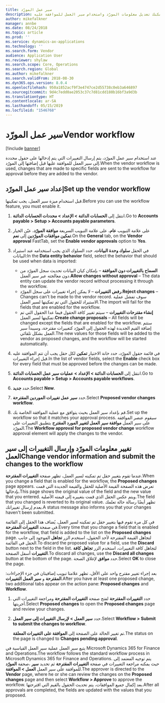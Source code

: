 ```yaml
---
title: سير عمل المورّد
description: يمكنك تعديل معلومات المورّد واستخدام سير العمل للموافقة عليه.
author: mikefalkner
manager: annbe
ms.date: 08/24/2018
ms.topic: article
ms.prod: ''
ms.service: dynamics-ax-applications
ms.technology: ''
ms.search.form: Vendor
audience: Application User
ms.reviewer: shylaw
ms.search.scope: Core, Operations
ms.search.region: Global
ms.author: mikefalkner
ms.search.validFrom: 2018-08-30
ms.dyn365.ops.version: 8.0.4
ms.openlocfilehash: 950a1852acf9f3e4747ce2d55738c0eb3a646897
ms.sourcegitcommit: 9d4c7edd0ae2053c37c7d81cdd180b16bf3a9d3b
ms.translationtype: HT
ms.contentlocale: ar-SA
ms.lasthandoff: 05/15/2019
ms.locfileid: "1546768"
---
```

# <a name="vendor-workflow"></a><span data-ttu-id="1224c-103">سير عمل المورّد</span><span class="sxs-lookup"><span data-stu-id="1224c-103">Vendor workflow</span></span>

[!include [banner](../includes/banner.md)]

<span data-ttu-id="1224c-104">عند استخدام سير عمل المورّد، يتم إرسال التغييرات التي يتم إدخالها على حقول محددة إلى سير العمل للموافقة عليها قبل إضافتها إلى المورّد.</span><span class="sxs-lookup"><span data-stu-id="1224c-104">When the vendor workflow is used, changes that are made to specific fields are sent to the workflow for approval before they are added to the vendor.</span></span>

## <a name="set-up-the-vendor-workflow"></a><span data-ttu-id="1224c-105">إعداد سير عمل المورّد</span><span class="sxs-lookup"><span data-stu-id="1224c-105">Set up the vendor workflow</span></span>

<span data-ttu-id="1224c-106">قبل استخدام ميزة سير العمل، يجب تمكينها.</span><span class="sxs-lookup"><span data-stu-id="1224c-106">Before you can use the workflow feature, you must enable it.</span></span>

1. <span data-ttu-id="1224c-107">انتقل إلى **الحسابات الدائنة \> الإعداد \> محددات الحسابات الدائنة**.</span><span class="sxs-lookup"><span data-stu-id="1224c-107">Go to **Accounts payable \> Setup \> Accounts payable parameters**.</span></span>
2. <span data-ttu-id="1224c-108">على علامة التبويب **عام**، على علامة التبويب السريعة **موافقة المورّد‬**، عيّن الخيار **تمكين موافقات المورّدين‬** إلى **نعم**.</span><span class="sxs-lookup"><span data-stu-id="1224c-108">On the **General** tab, on the **Vendor approval** FastTab, set the **Enable vendor approvals** option to **Yes**.</span></span>
3. <span data-ttu-id="1224c-109">في الحقل **سلوك وحدة البيانات**، حدد السلوك الذي يجب استخدامه عند استيراد البيانات:</span><span class="sxs-lookup"><span data-stu-id="1224c-109">In the **Data entity behavior** field, select the behavior that should be used when data is imported:</span></span>

    - <span data-ttu-id="1224c-110">**السماح بالتغييرات دون الموافقة‬** – بإمكان كيان البيانات تحديث سجل المورّد من دون معالجته عبر سير العمل.</span><span class="sxs-lookup"><span data-stu-id="1224c-110">**Allow changes without approval** – The data entity can update the vendor record without processing it through the workflow.</span></span>
    - <span data-ttu-id="1224c-111">**رفض التغييرات** – لا يمكن إجراء تغييرات على سجل المورّد.</span><span class="sxs-lookup"><span data-stu-id="1224c-111">**Reject changes** – Changes can't be made to the vendor record.</span></span> <span data-ttu-id="1224c-112">سوف تفشل عملية الاستيراد للحقول التي تم تمكينها لسير العمل.</span><span class="sxs-lookup"><span data-stu-id="1224c-112">The import will fail for the fields that are enabled for the workflow.</span></span>
    - <span data-ttu-id="1224c-113">**إنشاء مقترحات التغييرات‬** – سيتم تغيير كافة الحقول فيما عدا الحقول التي تم تمكينها لسير العمل.</span><span class="sxs-lookup"><span data-stu-id="1224c-113">**Create change proposals** – All fields will be changed except the fields that are enabled for the workflow.</span></span> <span data-ttu-id="1224c-114">ستتم إضافة القيم الجديدة لهذه الحقول إلى المورّد كتغييرات مقترحة، وسيبدأ سير العمل بشكل تلقائي.</span><span class="sxs-lookup"><span data-stu-id="1224c-114">The new values for those fields will be added to the vendor as proposed changes, and the workflow will be started automatically.</span></span>

4. <span data-ttu-id="1224c-115">في قائمة حقول المورّد، حدد خانة الاختيار **تمكين** لكل حقل يجب أن تتم الموافقة عليه قبل إجراء التغييرات.</span><span class="sxs-lookup"><span data-stu-id="1224c-115">In the list of vendor fields, select the **Enable** check box for every field that must be approved before the changes can be made.</span></span>
5. <span data-ttu-id="1224c-116">انتقل إلى **الحسابات الدائنة \> الإعداد \> عمليات سير عمل الحسابات الدائنة‬**.</span><span class="sxs-lookup"><span data-stu-id="1224c-116">Go to **Accounts payable \> Setup \> Accounts payable workflows**.</span></span>
6. <span data-ttu-id="1224c-117">حدد **جديد**.</span><span class="sxs-lookup"><span data-stu-id="1224c-117">Select **New**.</span></span>
7. <span data-ttu-id="1224c-118">حدد **سير عمل تغييرات الموردين المقترحة‬**.</span><span class="sxs-lookup"><span data-stu-id="1224c-118">Select **Proposed vendor changes workflow**.</span></span> 
8. <span data-ttu-id="1224c-119">قم بإعداد سير العمل بحيث يتوافق مع عملية الموافقة الخاصة بك.</span><span class="sxs-lookup"><span data-stu-id="1224c-119">Set up the workflow so that it matches your approval process.</span></span> <span data-ttu-id="1224c-120">سيقوم عنصر الموافقة على سير العمل **موافقة سير العمل لتغيير المورد المقترح‬** بتطبيق التغييرات على المورّد.</span><span class="sxs-lookup"><span data-stu-id="1224c-120">The **Workflow approval for proposed vendor change** workflow approval element will apply the changes to the vendor.</span></span>

## <a name="change-vendor-information-and-submit-the-changes-to-the-workflow"></a><span data-ttu-id="1224c-121">تغيير معلومات المورّد وإرسال التغييرات إلى سير العمل</span><span class="sxs-lookup"><span data-stu-id="1224c-121">Change vendor information and submit the changes to the workflow</span></span>

<span data-ttu-id="1224c-122">عندما تقوم بتغيير حقل تم تمكينه لسير العمل، تظهر صفحة **التغييرات المقترحة‬**.</span><span class="sxs-lookup"><span data-stu-id="1224c-122">When you change a field that is enabled for the workflow, the **Proposed changes** page appears.</span></span> <span data-ttu-id="1224c-123">تعرض هذه الصفحة القيمة الأصلية للحقل والقيمة الجديدة التي قمت بإدخالها.</span><span class="sxs-lookup"><span data-stu-id="1224c-123">This page shows the original value of the field and the new value that you entered.</span></span> <span data-ttu-id="1224c-124">ويتم عكس الحقل الذي قمت بتغييره إلى قيمته الأصلية.</span><span class="sxs-lookup"><span data-stu-id="1224c-124">The field that you changed is reverted to its original value.</span></span> <span data-ttu-id="1224c-125">تظهر أيضًا رسالة حالة تعلمك بعدم إرسال تغييراتك.</span><span class="sxs-lookup"><span data-stu-id="1224c-125">A status message also informs you that your changes haven't been submitted.</span></span> 

<span data-ttu-id="1224c-126">في كل مرة تقوم فيها بتغيير حقل تم تمكينه لسير العمل، يُضاف هذا الحقل إلى القائمة في صفحة **التغييرات المقترحة‬**.</span><span class="sxs-lookup"><span data-stu-id="1224c-126">Every time that you change a field that is enabled for the workflow, that field is added to the list on the **Proposed changes** page.</span></span> <span data-ttu-id="1224c-127">لتجاهل القيمة المقترحة لأحد الحقول، استخدم الزر **تجاهل** الموجود إلى جانب الحقل في القائمة.</span><span class="sxs-lookup"><span data-stu-id="1224c-127">To discard the proposed value for a field, use the **Discard** button next to the field in the list.</span></span> <span data-ttu-id="1224c-128">لتجاهل كافة التغييرات، استخدم الزر **تجاهل كافة التغييرات** أسفل الصفحة.</span><span class="sxs-lookup"><span data-stu-id="1224c-128">To discard all changes, use the **Discard all changes** button at the bottom of the page.</span></span> <span data-ttu-id="1224c-129">حدد **موافق** لإغلاق الصحة.</span><span class="sxs-lookup"><span data-stu-id="1224c-129">Select **OK** to close the page.</span></span>

<span data-ttu-id="1224c-130">بعد إجراء تغيير مقترح واحد على الأقل، تظهر علامتا تبويب إضافيتان في جزء الإجراءات: **التغييرات‏‎ المقترحة** و **سير العمل**.</span><span class="sxs-lookup"><span data-stu-id="1224c-130">After you have at least one proposed change, two additional tabs appear on the action pane: **Proposed changes** and **Workflow**.</span></span>

1. <span data-ttu-id="1224c-131">حدد **التغييرات المقترحة** لفتح صفحة **التغييرات المقترحة** ومراجعة التغييرات التي أجريتها.</span><span class="sxs-lookup"><span data-stu-id="1224c-131">Select **Proposed changes** to open the **Proposed changes** page and review your changes.</span></span>
2. <span data-ttu-id="1224c-132">حدد **سير العمل \> لإرسال التغييرات إلى سير العمل**.</span><span class="sxs-lookup"><span data-stu-id="1224c-132">Select **Workflow \> Submit to submit the changes to workflow**.</span></span>

    <span data-ttu-id="1224c-133">تم تغيير الحالة على الصفحة إلى **الموافقة على التغييرات المعلقة**.</span><span class="sxs-lookup"><span data-stu-id="1224c-133">The status on the page is changed to **Changes pending approval**.</span></span>

<span data-ttu-id="1224c-134">يتبع سير العمل عملية سير العمل القياسية في Microsoft Dynamics 365 for Finance and Operations.</span><span class="sxs-lookup"><span data-stu-id="1224c-134">The workflow follows the standard workflow process in Microsoft Dynamics 365 for Finance and Operations.</span></span> <span data-ttu-id="1224c-135">يتم توجيه المعتمد‬ إلى صحفة **المورّد‏‎**، حيث يمكنه مراجعة التغييرات في صفحة **التغييرات المقترحة** ثم تحديد **سير العمل \> الموافقة‏‎** للموافقة على سير العمل.</span><span class="sxs-lookup"><span data-stu-id="1224c-135">The approver is directed to the **Vendor** page, where he or she can review the changes on the **Proposed changes** page and then select **Workflow \> Approve** to approve the workflow.</span></span> <span data-ttu-id="1224c-136">بعد إكمال جميع الموافقات، يتم تحديث الحقول بالقيم التي اقترحتها.</span><span class="sxs-lookup"><span data-stu-id="1224c-136">After all approvals are completed, the fields are updated with the values that you proposed.</span></span>
